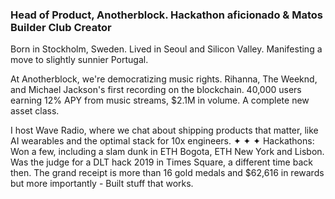 ### Head of Product, Anotherblock. Hackathon aficionado & Matos Builder Club Creator

Born in Stockholm, Sweden. Lived in Seoul and Silicon Valley. Manifesting a move to slightly sunnier Portugal.

At Anotherblock, we're democratizing music rights. Rihanna, The Weeknd, and Michael Jackson's first recording on the blockchain. 
40,000 users earning 12% APY from music streams, $2.1M in volume. A complete new asset class.

I host Wave Radio, where we chat about shipping products that matter, like AI wearables and the optimal stack for 10x engineers.
✦ ✦ ✦
Hackathons: Won a few, including a slam dunk in ETH Bogota, ETH New York and Lisbon. Was the judge for a DLT hack 2019 in Times Square, a different time back then.
The grand receipt is more than 16 gold medals and $62,616 in rewards but more importantly - Built stuff that works.
